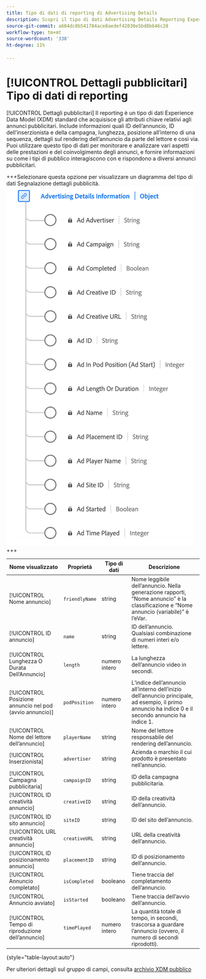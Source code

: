 ```yaml
---
title: Tipo di dati di reporting di Advertising Details
description: Scopri il tipo di dati Advertising Details Reporting Experience Data Model (XDM).
source-git-commit: a604dc8b541784ace8aedef42030e5bd8b646c28
workflow-type: tm+mt
source-wordcount: '338'
ht-degree: 11%

---
```


# [!UICONTROL Dettagli pubblicitari] Tipo di dati di reporting

[!UICONTROL Dettagli pubblicitari] Il reporting è un tipo di dati Experience Data Model (XDM) standard che acquisisce gli attributi chiave relativi agli annunci pubblicitari. Include informazioni quali ID dell’annuncio, ID dell’inserzionista e della campagna, lunghezza, posizione all’interno di una sequenza, dettagli sul rendering dell’annuncio da parte del lettore e così via. Puoi utilizzare questo tipo di dati per monitorare e analizzare vari aspetti delle prestazioni e del coinvolgimento degli annunci, e fornire informazioni su come i tipi di pubblico interagiscono con e rispondono a diversi annunci pubblicitari.

+++Selezionare questa opzione per visualizzare un diagramma del tipo di dati Segnalazione dettagli pubblicità.
![Diagramma del tipo di dati Reporting di Advertising Details.](../images/data-types/advertising-details-information.png)
+++

| Nome visualizzato | Proprietà | Tipo di dati | Descrizione |
|----------------------------------------|-----------------|-----------|-----------------------------------------------------------------------------------------------|
| [!UICONTROL Nome annuncio] | `friendlyName` | string | Nome leggibile dell’annuncio. Nella generazione rapporti, “Nome annuncio” è la classificazione e “Nome annuncio (variabile)” è l’eVar. |
| [!UICONTROL ID annuncio] | `name` | string | ID dell’annuncio. Qualsiasi combinazione di numeri interi e/o lettere. |
| [!UICONTROL Lunghezza O Durata Dell’Annuncio] | `length` | numero intero | La lunghezza dell’annuncio video in secondi. |
| [!UICONTROL Posizione annuncio nel pod (avvio annuncio)] | `podPosition` | numero intero | L’indice dell’annuncio all’interno dell’inizio dell’annuncio principale, ad esempio, il primo annuncio ha indice 0 e il secondo annuncio ha indice 1. |
| [!UICONTROL Nome del lettore dell’annuncio] | `playerName` | string | Nome del lettore responsabile del rendering dell’annuncio. |
| [!UICONTROL Inserzionista] | `advertiser` | string | Azienda o marchio il cui prodotto è presentato nell’annuncio. |
| [!UICONTROL Campagna pubblicitaria] | `campaignID` | string | ID della campagna pubblicitaria. |
| [!UICONTROL ID creatività annuncio] | `creativeID` | string | ID della creatività dell’annuncio. |
| [!UICONTROL ID sito annuncio] | `siteID` | string | ID del sito dell’annuncio. |
| [!UICONTROL URL creatività annuncio] | `creativeURL` | string | URL della creatività dell’annuncio. |
| [!UICONTROL ID posizionamento annuncio] | `placementID` | string | ID di posizionamento dell’annuncio. |
| [!UICONTROL Annuncio completato] | `isCompleted` | booleano | Tiene traccia del completamento dell’annuncio. |
| [!UICONTROL Annuncio avviato] | `isStarted` | booleano | Tiene traccia dell’avvio dell’annuncio. |
| [!UICONTROL Tempo di riproduzione dell’annuncio] | `timePlayed` | numero intero | La quantità totale di tempo, in secondi, trascorsa a guardare l’annuncio (ovvero, il numero di secondi riprodotti). |

{style="table-layout:auto"}

Per ulteriori dettagli sul gruppo di campi, consulta [archivio XDM pubblico](https://github.com/adobe/xdm/blob/master/components/datatypes/advertisingdetails.schema.json)
